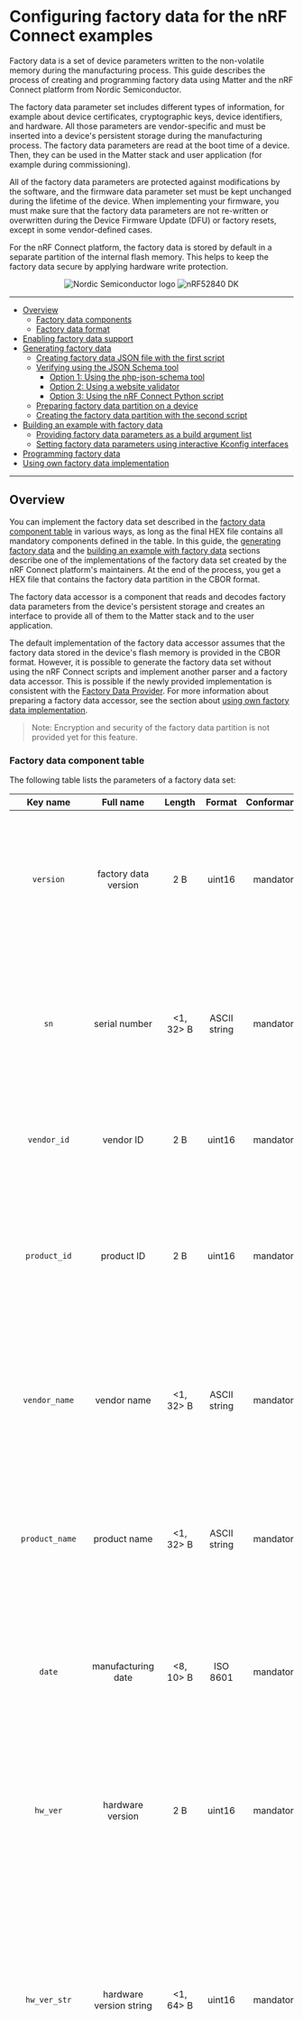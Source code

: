 # Configuring factory data for the nRF Connect examples

Factory data is a set of device parameters written to the non-volatile memory during the manufacturing process.
This guide describes the process of creating and programming factory data using Matter and the nRF Connect platform from Nordic Semiconductor.

The factory data parameter set includes different types of information, for example about device certificates, cryptographic keys, device identifiers, and hardware.
All those parameters are vendor-specific and must be inserted into a device's persistent storage during the manufacturing process.
The factory data parameters are read at the boot time of a device. Then, they can be used in the Matter stack and user application (for example during commissioning).

All of the factory data parameters are protected against modifications by the software, and the firmware data parameter set must be kept unchanged during the lifetime of the device.
When implementing your firmware, you must make sure that the factory data parameters are not re-written or overwritten during the Device Firmware Update (DFU) or factory resets, except in some vendor-defined cases.

For the nRF Connect platform, the factory data is stored by default in a separate partition of the internal flash memory. This helps to keep the factory data secure by applying hardware write protection.

<p align="center">
  <img src="../../examples/platform/nrfconnect/doc/images/Logo_RGB_H-small.png" alt="Nordic Semiconductor logo"/>
  <img src="../../examples/platform/nrfconnect/doc/images/nRF52840-DK-small.png" alt="nRF52840 DK">
</p>

<hr>

-   [Overview](#overview)
    -   [Factory data components](#factory-data-components)
    -   [Factory data format](#factory-data-format)
-   [Enabling factory data support](#enabling-factory-data-support)
-   [Generating factory data](#generating-factory-data)
    -   [Creating factory data JSON file with the first script](#creating-factory-data-json-file-with-the-first-script)
    -   [Verifying using the JSON Schema tool](#verifying-using-the-json-schema-tool)
        - [Option 1: Using the php-json-schema tool](#option-1-using-the-php-json-schema-tool)
        - [Option 2: Using a website validator](#option-2-using-a-website-validator)
        - [Option 3: Using the nRF Connect Python script](#option-3-using-the-nrf-connect-python-script)
    -   [Preparing factory data partition on a device](#preparing-factory-data-partition-on-a-device)
    -   [Creating the factory data partition with the second script](#creating-the-factory-data-partition-with-the-second-script)
-   [Building an example with factory data](#building-an-example-with-factory-data)
    -   [Providing factory data parameters as a build argument list](#providing-factory-data-parameters-as-a-build-argument-list)
    - [Setting factory data parameters using interactive Kconfig interfaces](#setting-factory-data-parameters-using-interactive-kconfig-interfaces)
-   [Programming factory data](#programming-factory-data)
-   [Using own factory data implementation](#using-own-factory-data-implementation)

<hr>

<a name="overview"></a>

## Overview

You can implement the factory data set described in the [factory data component table](#factory-data-component-table) in various ways, as long as the final HEX file contains all mandatory components defined in the table. In this guide, the [generating factory data](#generating-factory-data) and the [building an example with factory data](#building-an-example-with-factory-data) sections describe one of the implementations of the factory data set created by the nRF Connect platform's maintainers. At the end of the process, you get a HEX file that contains the factory data partition in the CBOR format.

The factory data accessor is a component that reads and decodes factory data parameters from the device's persistent storage and creates an interface to provide all of them to the Matter stack and to the user application.

The default implementation of the factory data accessor assumes that the factory data stored in the device's flash memory is provided in the CBOR format.
However, it is possible to generate the factory data set without using the nRF Connect scripts and implement another parser and a factory data accessor.
This is possible if the newly provided implementation is consistent with the [Factory Data Provider](../../src/platform/nrfconnect/FactoryDataProvider.h).
For more information about preparing a factory data accessor, see the section about [using own factory data implementation](#using-own-factory-data-implementation).

> Note: Encryption and security of the factory data partition is not provided yet for this feature.

### Factory data component table

The following table lists the parameters of a factory data set:

|Key name|Full name|Length|Format|Conformance|Description|
|:------:|:-------:|:----:|:----:|:---------:|:---------:|
|``version``|factory data version|2 B|uint16|mandatory|A version of the current factory data set. It cannot be changed by a user and it must be coherent with current version of the Factory Data Provider on device side.|
|``sn``|serial number|<1, 32> B|ASCII string|mandatory|A serial number parameter defines an unique number of manufactured device. The maximum length of the serial number is 32 characters.|
|``vendor_id``|vendor ID|2 B|uint16|mandatory|A CSA-assigned ID for the organization responsible for producing the device.|
|``product_id``|product ID|2 B|uint16|mandatory|A unique ID assigned by the device vendor to identify the product. It defaults to a CSA-assigned ID that designates a non-production or test product.|
|``vendor_name``|vendor name|<1, 32> B|ASCII string|mandatory|A human-readable vendor name that provides a simple string containing identification of device's vendor for the application and Matter stack purposes.|
|``product_name``|product name|<1, 32> B|ASCII string|mandatory|A human-readable product name that provides a simple string containing identification of the product for the application and the Matter stack purposes.|
|``date``|manufacturing date|<8, 10> B|ISO 8601|mandatory|A manufacturing date specifies the date that the device was manufactured. The date format used is ISO 8601, for example ``YYYY-MM-DD``.|
|``hw_ver``|hardware version|2 B|uint16|mandatory|A hardware version number that specifies the version number of the hardware of the device. The value meaning and the versioning scheme is defined by the vendor.|
|``hw_ver_str``|hardware version string|<1, 64> B|uint16|mandatory|A hardware version string parameter that specifies the version of the hardware of the device as a more user-friendly value than that presented by the hardware version integer value. The value meaning and the versioning scheme is defined by the vendor.|
|``rd_uid``|rotating device ID unique ID|<16, 32> B|byte string|mandatory|The unique ID for rotating device ID, which consists of a randomly-generated 128-bit (or longer) octet string. This parameter should be protected against reading or writing over-the-air after initial introduction into the device, and stay fixed during the lifetime of the device.|
|``dac_cert``|(DAC) Device Attestation Certificate|<1, 602> B|byte string|mandatory|The Device Attestation Certificate (DAC) and the corresponding private key are unique to each Matter device. The DAC is used for the Device Attestation process and to perform commissioning into a fabric. The DAC is a DER-encoded X.509v3-compliant certificate, as defined in RFC 5280.|
|``dac_key``|DAC private key|68 B|byte string|mandatory|The private key associated with the Device Attestation Certificate (DAC). This key should be encrypted and maximum security should be guaranteed while generating and providing it to factory data.|
|``pai_cert``|Product Attestation Intermediate|<1, 602> B|byte string|mandatory|An intermediate certificate is an X.509 certificate, which has been signed by the root certificate. The last intermediate certificate in a chain is used to sign the leaf (the Matter device) certificate. The PAI is a DER-encoded X.509v3-compliant certificate as defined in RFC 5280.||
|``spake2_it``|SPAKE2+ iteration counter|4 B|uint32|mandatory|A SPAKE2+ iteration counter is the amount of PBKDF2 (a key derivation function) interactions in a cryptographic process used during SPAKE2+ Verifier generation. |
|``spake2_salt``|SPAKE2+ salt| <32, 64> B|byte string|mandatory|The SPAKE2+ salt is a random piece of data, at least 32 byte long. It is used as an additional input to a one-way function that performs the cryptographic operations. A new salt should be randomly generated for each password.|
|``spake2_verifier``|SPAKE2+ verifier| 97 B|byte string|mandatory|The SPAKE2+ verifier generated using SPAKE2+ salt, iteration counter, and passcode.|
|``discriminator``|Discriminator| 2 B|uint16|mandatory|A 12-bit value matching the field of the same name in the setup code. The discriminator is used during the discovery process.|
|``passcode``|SPAKE passcode|4 B|uint32|optional|A pairing passcode is a 27-bit unsigned integer which serves as a proof of possession during the commissioning. Its value must be restricted to the values from ``0x0000001`` to ``0x5F5E0FE`` (``00000001`` to ``99999998`` in decimal), excluding the following invalid passcode values: ``00000000``, ``11111111``, ``22222222``, ``33333333``, ``44444444``, ``55555555``, ``66666666``, ``77777777``, ``88888888``, ``99999999``, ``12345678``, ``87654321``.|
|``user``|User data| variable|JSON string|max 1024 B|The user data is provided in the JSON format. This parameter is optional and depends on user's or manufacturer's purpose (or both). It is provided as a string from persistent storage and should be parsed in the user application. This data is not used by the Matter stack.|

### Factory data format

The factory data set must be saved into a HEX file that can be written to the flash memory of the Matter device.

In the nRF Connect example, the factory data set is represented in the CBOR format and is stored in a HEX file.
The file is then programmed to a device.
The JSON format is used as an intermediate, human-readable representation of the data.
The format is regulated by the [JSON Schema](https://github.com/project-chip/connectedhomeip/blob/master/scripts/tools/nrfconnect/nrfconnect_factory_data.schema) file.

All parameters of the factory data set are either mandatory or optional:

- Mandatory parameters must always be provided, as they are required for example to perform commissioning to the Matter network.
- Optional parameters can be used for development and testing purposes. For example, the ``user`` data parameter consists of all data that is needed by a specific manufacturer and that is not included in the mandatory parameters.

In the factory data set, the following formats are used:

- uint16 and uint32 -- These are the numeric formats representing, respectively, two-bytes length unsigned integer and four-bytes length unsigned integer. This value is stored in a HEX file in the big-endian order.
- Byte string - This parameter represents the sequence of integers between ``0`` and ``255``(inclusive), without any encoding. Because the JSON format does not allow to use of byte strings, the ``hex:`` prefix is added to a parameter, and its representation is converted to a HEX string. For example, an ASCII string *abba* is represented as *hex:61626261* in the JSON file and then stored in the HEX file as ``0x61626261``. The HEX string length in the JSON file is two times greater than the byte string plus the size of the prefix.
- ASCII string is a string representation in ASCII encoding without null-terminating.
- ISO 8601 format is a [date format](https://www.iso.org/iso-8601-date-and-time-format.html) that represents a date provided in the ``YYYY-MM-DD`` or ``YYYYMMDD`` format.
- All certificates stored in factory data are provided in the [X.509](https://www.itu.int/rec/T-REC-X.509-201910-I/en) format.

<hr>
<a name="Generating factory data"></a>

## Enabling factory data support

By default, the factory data support is disabled in all nRF Connect examples and the nRF Connect device uses predefined parameters from the Matter core, which you should not change.
To start using factory data stored in the flash memory and use nRF Connect's **Factory Data Provider**, build an example with the following option (replace *<build_target>* with your board name, for example, `nrf52840dk_nrf52840`):

```
$ west build -b <build_target> -- -DCONFIG_CHIP_FACTORY_DATA=y
```

## Generating factory data

This section describes generating factory data using the following nRF Connect Python scripts:

- The first script creates a JSON file that contains a user-friendly representation of the factory data.
- The second script uses the JSON file to create a factory data partition and save it to a HEX file.

After these operations, you will program a HEX file containing factory data partition into the device's flash memory.

You can use the second script without invoking the first one by providing a JSON file written in another way. To make sure that the JSON file is correct and the device is able to read out parameters, verify the file using the [JSON schema](#verifying-using-a-json-schema).

### Creating factory data JSON file with the first script

A Matter device needs a proper factory data partition stored in the flash memory to read out all required parameters during startup. To simplify the factory data generation, you can use the [generate_nrfconnect_chip_factory_data.py](../../scripts/tools/nrfconnect/generate_nrfconnect_chip_factory_data.py) Python script to provide all required parameters and generate a human-readable JSON file.

To use this script, complete the following steps:

1. Navigate to the ``connectedhomeip`` root directory.

2. Run the script with ``-h`` option to see all possible options:

```
$ python scripts/tools/nrfconnect/generate_nrfconnect_chip_factory_data.py -h
```

3. Prepare a list of arguments:

    a. Fill up all mandatory arguments:

       ```
       --sn --vendor_id, --product_id, --vendor_name, --product_name, --date, --hw_ver, --hw_ver_str, --spake2_it, --spake2_salt, --discriminator
       ```

    b. Add output file path:

       ```
       -o <output_dir>
       ```

    c. Generate SPAKE2 verifier using one of the following methods:

       - Automatic:

         ```
         --passcode <pass_code> --spake2p_path <path to spake2p executable>
         ```

       - Manual:

         ```
         --spake2_verifier <verifier>
         ```

    d. Add paths to ``.der`` files that contain PAI and DAC certificates and the DAC private key (replace the respective variables with the file names):

       ```
       --dac_cert <path to DAC certificate>.der --dac_key <path to DAC key>.der --pai_cert <path to PAI certificate>.der
       ```

    e. (optional) Add the new unique ID for rotating device ID using one of the following options:

       - Provide an existing ID:

         ```
         --rd_uid <rotating device ID unique ID>
         ```

       - Generate a new ID and provide it ():

         ```
         --generate_rd_uid
         --rd_uid <rotating device ID unique ID>
         ```

         You can find a newly generated unique ID in the console output.

    f. (optional) Add the JSON schema to verify the JSON file (replace the respective variable with the file path):

       ```
       --schema <path to JSON Schema file>
       ```

    g. (optional) Add a request to include a pairing passcode in the JSON file:

       ```
       --include_passcode
       ```

    h. (optional) Add teh request to overwrite existing the JSON file:

       ```
       --overwrite
       ```

4. Run the script using the prepared list of arguments:

```
$ python generate_nrfconnect_chip_factory_data.py <arguments>
```

For example, a final invocation of the Python script can look similar to the following one:
```
$ python scripts/tools/nrfconnect/generate_nrfconnect_chip_factory_data.py \
--sn "11223344556677889900" \
--vendor_id 65521 \
--product_id 32774 \
--vendor_name "Nordic Semiconductor ASA" \
--product_name "not-specified" \
--date "2022-02-02" \
--hw_ver 1 \
--hw_ver_str "prerelase" \
--dac_cert "credentials/development/attestation/Matter-Development-DAC-8006-Cert.der" \
--dac_key "credentials/development/attestation/Matter-Development-DAC-8006-Key.der" \
--pai_cert "credentials/development/attestation/Matter-Development-PAI-noPID-Cert.der" \
--spake2_it 1000 \
--spake2_salt "U1BBS0UyUCBLZXkgU2FsdA==" \
--discriminator 0xF00 \
--generate_rd_uid \
--passcode 20202021 \
--spake2p_path "src/tools/spake2p/out/spake2p" \
--out "build.json" \
--schema "scripts/tools/nrfconnect/nrfconnect_factory_data.schema"
```

As the result of the above example, a unique ID for the rotating device ID is created, SPAKE2+ verifier is generated using the ``spake2p`` executable, and the JSON file is verified using the prepared JSON Schema.

If the script finishes successfully, go to the location you provided with the ``-o`` argument. Use the JSON file you find there when [generating the factory data partition](#generating_factory_data_partition).

> Note: Generating the SPAKE2+ verifier is optional and requires providing a path to the ``spake2p`` executable. To get it, complete the following steps:
>
>1. Navigate to the ``connectedhomeip`` root directory.
>2. In a terminal, run the command: ``cd src/tools/spake2p && gn gen out && ninja -C out spake2p`` to build the executable.
>3. Add the ``connectedhomeip/src/tools/spake2p/out/spake2p`` path as an argument of ``--spake2p_path`` for the Python script.

> Note: By default, overwriting the existing JSON file is disabled. This means that you cannot create a new JSON file with the same name in the exact location as an existing file. To allow overwriting, add the ``--overwrite`` option to the argument list of the Python script.

### Verifying using the JSON Schema tool

The JSON file that contains factory data can be verified using the [JSON Schema file](https://github.com/project-chip/connectedhomeip/blob/master/scripts/tools/nrfconnect/nrfconnect_factory_data.schema). You can use one of three options to validate the structure and contents of the JSON data.

#### Option 1: Using the php-json-schema tool

To check the JSON file using a JSON Schema verification tool manually on a Linux machine, complete the following steps:

1. Install the ``php-json-schema`` package:

```
$ sudo apt install php-json-schema
```

2. Run the following command, with *<path_to_JSON_file>* and *<path_to_schema_file>* replaced with the paths to the JSON file and the Schema file, respectively:

```
$ validate-json <path_to_JSON_file> <path_to_schema_file>
```

The tool returns empty output in case of success.

#### Option 2: Using a website validator

You can also use external websites instead of the ``php-json-schema`` tool to verify a factory data JSON file.
For example, go to the [JSON Schema Validator website](https://www.jsonschemavalidator.net/), copy-paste the content of the [JSON Schema file](https://github.com/project-chip/connectedhomeip/blob/master/scripts/tools/nrfconnect/nrfconnect_factory_data.schema) to the first window and a JSON file to the second one.
A message under the window indicates the validation status.

#### Option 3: Using the nRF Connect Python script

You can have the JSON file checked automatically by the Python script during the file generation.
For this to happen, provide the path to the JSON schema file as an additional argument, which should replace the *<path_to_schema>* variable in the following command:

```
$ python generate_nrfconnect_chip_factory_data.py --schema <path_to_schema>
```

> Note: To learn more about the JSON schema, visit [this unofficial JSON Schema tool usage website](https://json-schema.org/understanding-json-schema/).

### Preparing factory data partition on a device

The factory data partition is an area in the device's persistent storage where a factory data set is stored.
This area is configured using the [Partition Manager](https://developer.nordicsemi.com/nRF_Connect_SDK/doc/latest/nrf/scripts/partition_manager/partition_manager.html), within which all partitions are declared in the ``pm_static.yml`` file.

To prepare an example that supports factory data, add a partition called ``factory_data`` to the ``pm_static.yml`` file.
The partition size should be a multiple of one flash page (for nRF52 and nRF53 SoCs, a single page size equals 4 kB).

See the following code snippet for an example of a factory data partition in the ``pm_static.yml`` file.
The snippet is based on the ``pm_static.yml`` file from the [Lock application example](../../examples/lock-app/nrfconnect/configuration/nrf52840dk_nrf52840/pm_static_dfu.yml) and uses the nRF52840 DK:

```
...
mcuboot_primary_app:
    orig_span: &id002
        - app
    span: *id002
    address: 0x7200
    size: 0xf3e00

factory_data:
    address: 0xfb00
    size: 0x1000
    region: flash_primary

settings_storage:
    address: 0xfc000
    size: 0x4000
    region: flash_primary
...
```

In this example, a ``factory_data`` partition has been placed between the application partition (``mcuboot_primary_app``) and the settings storage. Its size has been set to one flash page (4 kB).

Use Partition Manager's report tool to ensure you created a factory data partition correctly.
To do that, navigate to the example directory and run the following command:

```
$ west build -t partition_manager_report
```

The output will look similar to the following one:

```

  external_flash (0x800000 - 8192kB):
+---------------------------------------------+
| 0x0: mcuboot_secondary (0xf4000 - 976kB)    |
| 0xf4000: external_flash (0x70c000 - 7216kB) |
+---------------------------------------------+

  flash_primary (0x100000 - 1024kB):
+-------------------------------------------------+
| 0x0: mcuboot (0x7000 - 28kB)                    |
+---0x7000: mcuboot_primary (0xf4000 - 976kB)-----+
| 0x7000: mcuboot_pad (0x200 - 512B)              |
+---0x7200: mcuboot_primary_app (0xf3e00 - 975kB)-+
| 0x7200: app (0xf3e00 - 975kB)                   |
+-------------------------------------------------+
| 0xfb000: factory_data (0x1000 - 4kB)            |
| 0xfc000: settings_storage (0x4000 - 16kB)       |
+-------------------------------------------------+

  sram_primary (0x40000 - 256kB):
+--------------------------------------------+
| 0x20000000: sram_primary (0x40000 - 256kB) |
+--------------------------------------------+

```

### Creating a factory data partition with the second script

To store the factory data set in the device's persistent storage, convert the data from the JSON file to its binary representation in the CBOR format.
To do this, use the [nrfconnect_generate_partition.py](../../scripts/tools/nrfconnect/nrfconnect_generate_partition.py) to generate the factory data partition:

1. Navigate to the *connectedhomeip* root directory
2. Run the following command pattern:

```
$ python scripts/tools/nrfconnect/nrfconnect_generate_partition.py -i <path_to_JSON_file> -o <path_to_output> --offset <partition_address_in_memory> --size <partition_size>
```

In this command:

- *<path_to_JSON_file>* is a path to the JSON file containing appropriate factory data.
- *<path_to_output>* is a path to an output file without any prefix. For example, providing ``/build/output`` as an argument will result in creating ``/build/output.hex`` and ``/build/output.bin``.
- *<partition_address_in_memory>* is an address in the device's persistent storage area where a partition data set is to be stored.
- *<partition_size>* is a size of partition in the device's persistent storage area. New data is checked according to this value of the JSON data to see if it fits the size.

To see the optional arguments for the script, use the following command:

```
$ python scripts/tools/nrfconnect/nrfconnect_generate_partition.py -h
```

**Example of the command for the nRF52840 DK:**

```
$ python scripts/tools/nrfconnect/nrfconnect_generate_partition.py -i build/zephyr/factory_data.json -o build/zephyr/factory_data --offset 0xfb000 --size 0x1000
```

As a result, ``factory_data.hex`` and ``factory_data.bin`` files are created in the ``/build/zephyr/`` directory. The first file contains the memory offset.
For this reason, it can be programmed directly to the device using a programmer (for example, nrfjprog).


<hr>
<a name="Building an example with factory data"></a>

## Building an example with factory data

You can manually generate the factory data set using the instructions described in the [Generating factory data](#generating-factory-data) section. Another way is to use the nRF Connect platform build system that creates factory data content automatically using Kconfig options and includes the content in the final firmware binary.

To enable generating the factory data set automatically, go to the example's directory and build the example with the following option (replace ``nrf52840dk_nrf52840`` with your board name):

```
$ west build -b nrf52840dk_nrf52840 -- -DCONFIG_CHIP_FACTORY_DATA=y -DCONFIG_CHIP_FACTORY_DATA_BUILD=y
```

Alternatively, you can also add `CONFIG_CHIP_FACTORY_DATA_BUILD=y` Kconfig setting to the example's ``prj.conf`` file.

Each factory data parameter has a default value. These are described in the [Kconfig file](../../config/nrfconnect/chip-module/Kconfig). Setting a new value for the factory data parameter can be done either by providing it as a build argument list or by using interactive Kconfig interfaces.

### Providing factory data parameters as a build argument list

This way for providing factory data can be used with third-party build script, as it uses only one command.
All parameters can be edited manually by providing them as an additional option for the west command.
For example (replace ``nrf52840dk_nrf52840`` with own board name):

```
$ west build -b nrf52840dk_nrf52840 -- -DCONFIG_CHIP_FACTORY_DATA=y --DCONFIG_CHIP_FACTORY_DATA_BUILD=y --DCONFIG_CHIP_DEVICE_DISCRIMINATOR=0xF11
```

Alternatively, you can add the relevant Kconfig option lines to the example's ``prj.conf`` file.

### Setting factory data parameters using interactive Kconfig interfaces

You can edit all configuration options using the interactive Kconfig interface.

See the [Configuring nRF Connect examples](../guides/nrfconnect_examples_configuration.md) page for information about how to configure Kconfig options.

In the configuration window, expand the items ``Modules -> connectedhomeip (/home/arbl/matter/connectedhomeip/config/nrfconnect/chip-module) -> Connected Home over IP protocol stack``. You will see all factory data configuration options, as in the following snippet:

```
(65521) Device vendor ID
(32774) Device product ID
[*] Enable Factory Data build
[*]     Enable merging generated factory data with the build tar
[*]     Use default certificates located in Matter repository
[ ]     Enable SPAKE2 verifier generation
[*]     Enable generation of a new Rotating device id unique id
(11223344556677889900) Serial number of device
(Nordic Semiconductor ASA) Human-readable vendor name
(not-specified) Human-readable product name
(2022-01-01) Manufacturing date in ISO 8601
(0) Integer representation of hardware version
(prerelease) user-friendly string representation of hardware ver
(0xF00) Device pairing discriminator
(20202021) SPAKE2+ passcode
(1000) SPAKE2+ iteration count
(U1BBS0UyUCBLZXkgU2FsdA==) SPAKE2+ salt in string format
(uWFwqugDNGiEck/po7KHwwMwwqZgN10XuyBajPGuyzUEV/iree4lOrao5GuwnlQ
(91a9c12a7c80700a31ddcfa7fce63e44) A rotating device id unique i
```

> Note: To get more information about how to use the interactive Kconfig interfaces, read the [Kconfig docummentation](https://developer.nordicsemi.com/nRF_Connect_SDK/doc/latest/zephyr/build/kconfig/menuconfig.html).

<hr>
<a name="Programming factory data"></a>

## Programming factory data

The HEX file containing factory data can be programmed into the device's flash memory using nrfjprog and the J-Link programmer.
To do this, use the following command:

```
$ nrfjprog --program factory_data.hex
```

In this command, you can add the ``--family`` argument and provide the name of the DK: ``NRF52`` for the nRF52840 DK or ``NRF53`` for the nRF5340 DK.
For example:

```
$ nrfjprog --family NRF52 --program factory_data.hex
```

> Note: For more information about how to use the nrfjprog utility, visit [Nordic Semiconductor's Infocenter](https://infocenter.nordicsemi.com/index.jsp?topic=%2Fug_nrf_cltools%2FUG%2Fcltools%2Fnrf_nrfjprogexe.html).


Another way to program the factory data to a device is to use the nRF Connect platform build system described in [Building an example with factory data](#building-an-example-with-factory-data), and build an example with the additional option `-DCONFIG_CHIP_FACTORY_DATA_MERGE_WITH_FIRMWARE=y`:

```
$ west build -b nrf52840dk_nrf52840 -- \
-DCONFIG_CHIP_FACTORY_DATA=y \
-DCONFIG_CHIP_FACTORY_DATA_BUILD=y \
-DCONFIG_CHIP_FACTORY_DATA_MERGE_WITH_FIRMWARE=y
```

After that, use the following command from the example's directory to write firmware and newly generated factory data at the same time:

```
$ west flash
```

<hr>
<a name="Using own factory data"></a>

## Using own factory data implementation

The [factory data generation process](#generating-factory-data) described above is only an example valid for the nRF Connect platform.
You can well create a HEX file containing all [factory data components](#factory-data-components) in any format and then implement a parser to read out all parameters and pass them to a provider. Each manufacturer can implement a factory data set on its own by implementing a parser and a factory data accessor inside the Matter stack.
Use the [nRF Connect Provider](../../src/platform/nrfconnect/FactoryDataProvider.h) and [FactoryDataParser](../../src/platform/nrfconnect/FactoryDataParser.h) as examples.

You can read the factory data set from the device's flash memory in different ways, depending on the purpose and the format.
In the nRF Connect example, the factory data is stored in the CBOR format. The device uses the [Factory Data Parser](../../src/platform/nrfconnect/FactoryDataParser.h) to read out raw data, decode it, and store it in the ``FactoryData`` structure. The [Factor Data Provider](../../src/platform/nrfconnect/FactoryDataProvider.c) implementation uses this parser to get all needed factory data parameters and provide them to the Matter core.

In the nRF Connect example, the ``FactoryDataProvider`` is a template class that inherits from ``DeviceAttestationCredentialsProvider``, ``CommissionableDataProvider``, and ``DeviceInstanceInfoProvider`` classes. Your custom implementation must also inherit from these classes and implement their functions to get all factory data parameters from the device's flash memory. These classes are virtual and need to be overridden by the derived class.
To override the inherited classes, complete the following steps:

1. Override the following methods:

```
    // ===== Members functions that implement the DeviceAttestationCredentialsProvider
    CHIP_ERROR GetCertificationDeclaration(MutableByteSpan & outBuffer) override;
    CHIP_ERROR GetFirmwareInformation(MutableByteSpan & out_firmware_info_buffer) override;
    CHIP_ERROR GetDeviceAttestationCert(MutableByteSpan & outBuffer) override;
    CHIP_ERROR GetProductAttestationIntermediateCert(MutableByteSpan & outBuffer) override;
    CHIP_ERROR SignWithDeviceAttestationKey(const ByteSpan & digestToSign, MutableByteSpan & outSignBuffer) override;

    // ===== Members functions that implement the CommissionableDataProvider
    CHIP_ERROR GetSetupDiscriminator(uint16_t & setupDiscriminator) override;
    CHIP_ERROR SetSetupDiscriminator(uint16_t setupDiscriminator) override;
    CHIP_ERROR GetSpake2pIterationCount(uint32_t & iterationCount) override;
    CHIP_ERROR GetSpake2pSalt(MutableByteSpan & saltBuf) override;
    CHIP_ERROR GetSpake2pVerifier(MutableByteSpan & verifierBuf, size_t & verifierLen) override;
    CHIP_ERROR GetSetupPasscode(uint32_t & setupPasscode) override;
    CHIP_ERROR SetSetupPasscode(uint32_t setupPasscode) override;

    // ===== Members functions that implement the DeviceInstanceInfoProvider
    CHIP_ERROR GetVendorName(char * buf, size_t bufSize) override;
    CHIP_ERROR GetVendorId(uint16_t & vendorId) override;
    CHIP_ERROR GetProductName(char * buf, size_t bufSize) override;
    CHIP_ERROR GetProductId(uint16_t & productId) override;
    CHIP_ERROR GetSerialNumber(char * buf, size_t bufSize) override;
    CHIP_ERROR GetManufacturingDate(uint16_t & year, uint8_t & month, uint8_t & day) override;
    CHIP_ERROR GetHardwareVersion(uint16_t & hardwareVersion) override;
    CHIP_ERROR GetHardwareVersionString(char * buf, size_t bufSize) override;
    CHIP_ERROR GetRotatingDeviceIdUniqueId(MutableByteSpan & uniqueIdSpan) override;
```

2. Move the newly created parser and provider files to your project directory.
3. Add the files to the ``CMakeList.txt`` file.
4. Disable building both the default and the nRF Connect implementations of factory data providers to start using your own implementation of factory data parser and provider. This can be done in one of the following ways:

- Add ``CONFIG_FACTORY_DATA_CUSTOM_BACKEND=y`` Kconfig setting to ``prj.conf`` file.
- Build an example with following option (replace *<build_target>* with your board name, for example ``nrf52840dk_nrf52840``):

```
    $ west build -b <build_target> -- -DCONFIG_FACTORY_DATA_CUSTOM_BACKEND=y
```

